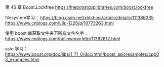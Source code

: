 第 46 章 Boost.Lockfree
https://theboostcpplibraries.com/boost.lockfree

filesystem学习：
https://blog.csdn.net/xhtchina/article/details/111386335
https://www.cnblogs.com/Lilu-1226/p/10773263.html

使用 boost 库获取文件夹下所有文件名字：https://www.cnblogs.com/hellowooorld/p/11382812.html

asio 学习：https://www.boost.org/doc/libs/1_71_0/doc/html/boost_asio/examples/cpp03_examples.html

